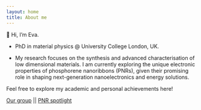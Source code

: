 ```yaml
---
layout: home
title: About me
---
```



👋 Hi, I’m Eva.

- PhD in material physics @ University College London, UK. 

- My research focuses on the synthesis and advanced characterisation of low dimensional materials. I am currently exploring the unique electronic properties of phosphorene nanoribbons (PNRs), given their promising role in shaping next-generation nanoelectronics and energy solutions.

Feel free to explore my academic and personal achievements here!

[Our group](https://www.homepages.ucl.ac.uk/~ucapcah/) || [PNR spotlight](https://www.ucl.ac.uk/news/2021/dec/wonder-material-phosphorene-nanoribbons-live-hype-first-demonstration) 


